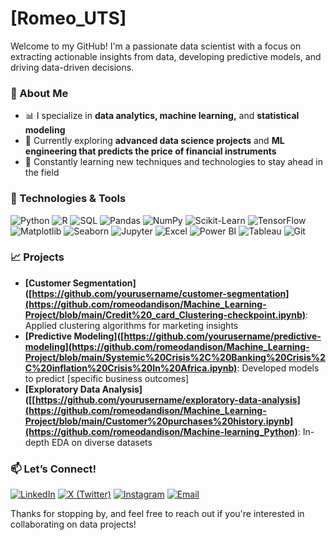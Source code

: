 # [Romeo_UTS] 

Welcome to my GitHub! I'm a passionate data scientist with a focus on extracting actionable insights from data, developing predictive models, and driving data-driven decisions. 

### 🔬 About Me
- 📊 I specialize in **data analytics, machine learning,** and **statistical modeling**
- 🔎 Currently exploring **advanced data science projects** and **ML engineering that predicts the price of financial instruments**
- 🌱 Constantly learning new techniques and technologies to stay ahead in the field

### 🔧 Technologies & Tools
![Python](https://img.shields.io/badge/-Python-3776AB?logo=python&logoColor=white)
![R](https://img.shields.io/badge/-R-276DC3?logo=r&logoColor=white)
![SQL](https://img.shields.io/badge/-SQL-336791?logo=postgresql&logoColor=white)
![Pandas](https://img.shields.io/badge/-Pandas-150458?logo=pandas&logoColor=white)
![NumPy](https://img.shields.io/badge/-NumPy-013243?logo=numpy&logoColor=white)
![Scikit-Learn](https://img.shields.io/badge/-Scikit%20Learn-F7931E?logo=scikitlearn&logoColor=white)
![TensorFlow](https://img.shields.io/badge/-TensorFlow-FF6F00?logo=tensorflow&logoColor=white)
![Matplotlib](https://img.shields.io/badge/-Matplotlib-11557C?logo=python&logoColor=white)
![Seaborn](https://img.shields.io/badge/-Seaborn-3776AB?logo=python&logoColor=white)
![Jupyter](https://img.shields.io/badge/-Jupyter-F37626?logo=jupyter&logoColor=white)
![Excel](https://img.shields.io/badge/-Excel-217346?logo=microsoft-excel&logoColor=white)
![Power BI](https://img.shields.io/badge/-Power%20BI-F2C811?logo=powerbi&logoColor=black)
![Tableau](https://img.shields.io/badge/-Tableau-E97627?logo=tableau&logoColor=white)
![Git](https://img.shields.io/badge/-Git-F05032?logo=git&logoColor=white)


### 📈 Projects
- **[Customer Segmentation]([https://github.com/yourusername/customer-segmentation](https://github.com/romeodandison/Machine_Learning-Project/blob/main/Credit%20_card_Clustering-checkpoint.ipynb)**: Applied clustering algorithms for marketing insights
- **[Predictive Modeling]([https://github.com/yourusername/predictive-modeling](https://github.com/romeodandison/Machine_Learning-Project/blob/main/Systemic%20Crisis%2C%20Banking%20Crisis%2C%20inflation%20Crisis%20In%20Africa.ipynb)**: Developed models to predict [specific business outcomes]
- **[Exploratory Data Analysis]([[https://github.com/yourusername/exploratory-data-analysis](https://github.com/romeodandison/Machine_Learning-Project/blob/main/Customer%20purchases%20history.ipynb](https://github.com/romeodandison/Machine-learning_Python)**: In-depth EDA on diverse datasets

### 📫 Let’s Connect!
[![LinkedIn](https://img.shields.io/badge/-LinkedIn-0A66C2?logo=linkedin&logoColor=white)](https://www.linkedin.com/in/ro-meo)
[![X (Twitter)](https://img.shields.io/badge/-X-1DA1F2?logo=x&logoColor=white)](https://x.com/romeo_uts)
[![Instagram](https://img.shields.io/badge/-Instagram-E4405F?logo=instagram&logoColor=white)](https://instagram.com/romeo_uts)
[![Email](https://img.shields.io/badge/-Email-D14836?logo=gmail&logoColor=white)](mailto:talktoromeo.com)

Thanks for stopping by, and feel free to reach out if you're interested in collaborating on data projects!
